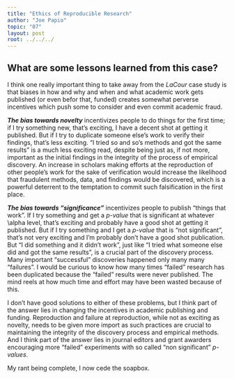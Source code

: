 ```yaml
---
title: "Ethics of Reproducible Research"
author: "Joe Papio"
topic: "07"
layout: post
root: ../../../
---
```



## What are some lessons learned from this case?

I think one really important thing to take away from the *LaCour* case study is that biases in how and why and when and what academic work gets published (or even befor that, funded) creates somewhat perverse incentives which push some to consider and even commit academic fraud.   

***The bias towards novelty*** incentivizes people to do things for the first time; if I try something new, that’s exciting, I have a decent shot at getting it published. But if I try to duplicate someone else’s work to verify their findings, that’s less exciting. “I tried so and so’s methods and got the same results” is a much less exciting read, despite being just as, if not more, important as the initial findings in the integrity of the process of empirical discovery. An increase in scholars making efforts at the reproduction of other people’s work for the sake of verification would increase the likelihood that fraudulent methods, data, and findings would be discovered, which is a powerful deterrent to the temptation to commit such falsification in the first place.

***The bias towards “significance”*** incentivizes people to publish “things that work”. If I try something and get a *p-value* that is significant at whatever \alpha level, that’s exciting and probably have a good shot at getting it published. But if I try something and I get a *p-value* that is “not significant”, that’s not very exciting and I’m probably don’t have a good shot publication. But “I did something and it didn’t work”, just like “I tried what someone else did and got the same results”, is a crucial part of the discovery process. Many important “successful” discoveries happened only many many “failures”. I would be curious to know how many times “failed” research has been duplicated because the “failed” results were never published. The mind reels at how much time and effort may have been wasted because of this.

I don’t have good solutions to either of these problems, but I think part of the answer lies in changing the incentives in academic publishing and funding. Reproduction and failure at reproduction, while not as exciting as novelty, needs to be given more import as such practices are crucial to maintaining the integrity of the discovery process and empirical methods. And I think part of the answer lies in journal editors and grant awarders encouraging more “failed” experiments with so called “non significant” *p-values*.

My rant being complete, I now cede the soapbox.
